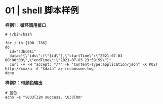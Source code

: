 # 01 | shell 脚本样例

**样例1：循环调用接口**

```shell
# !/bin/bash

for i in {100..786}
do
  id="sdbc0$i"
  data="{\"ids\":[\"$id\"],\"startTime\":\"2021-07-03 00:00:00\",\"endTime\":\"2021-07-03 23:59:59\"}"
  curl -v -H "accept: */*" -H "Content-Type:application/json" -X POST http://xxx/a -d "$data" >> reconsume.log
done
```

**样例2：带颜色输出**

```shell
# 蓝色
echo -e "\033[32m success. \033[0m"
```


